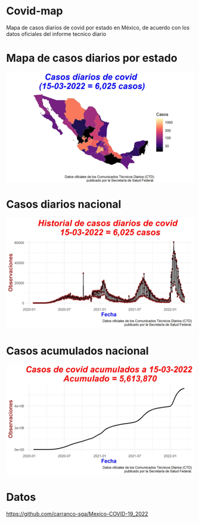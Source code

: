# Covid-map
Mapa de casos diarios de covid por estado en México, de acuerdo con los datos oficiales del informe tecnico diario 

# Mapa de casos diarios por estado
![Alt text](casos_covid.jpg)

# Casos diarios nacional

![Alt text](diarios_covid.jpg)

# Casos acumulados nacional

![Alt text](acumulados_covid.jpg)


# Datos
https://github.com/carranco-sga/Mexico-COVID-19_2022